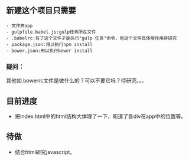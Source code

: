 ##  新建这个项目只需要
	- 文件夹app
	- gulpfile.babel.js:gulp任务所在文件
	- .babelrc:有了这个文件才能执行"gulp 任务"命令，但这个文件具体啥作用待研究
	- package.json:用以执行npm install
	- bower.json:用以执行bower install

### 疑问：
其他如\.bowerrc文件是做什么的？可以不要它吗？待研究。。。

## 目前进度
- 把index.html中的html结构大体理了一下，知道了各div在app中的位置等。

## 待做
- 结合html研究javascript。